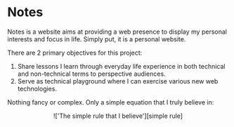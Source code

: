 # Notes
Notes is a website aims at providing a web presence to display my personal interests and focus in life. Simply put, it is a personal website.

There are 2 primary objectives for this project:  
1. Share lessons I learn through everyday life experience in both technical and non-technical terms to perspective audiences.
2. Serve as technical playground where I can exercise various new web technologies.

Nothing fancy or complex. Only a simple equation that I truly believe in:  

<p align="center">!['The simple rule that I believe'][simple rule]</p>

[simple rule]: simple_rule.jpg "Logo Title Text 2"
